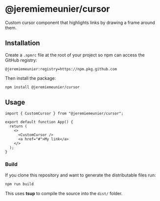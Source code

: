 # @jeremiemeunier/cursor

Custom cursor component that highlights links by drawing a frame around them.

## Installation

Create a `.npmrc` file at the root of your project so npm can access the GitHub registry:

```npmrc
@jeremiemeunier:registry=https://npm.pkg.github.com
```

Then install the package:

```bash
npm install @jeremiemeunier/cursor
```

## Usage

```tsx
import { CustomCursor } from "@jeremiemeunier/cursor";

export default function App() {
  return (
    <>
      <CustomCursor />
      <a href="#">My link</a>
    </>
  );
}
```

### Build

If you clone this repository and want to generate the distributable files run:

```bash
npm run build
```

This uses **tsup** to compile the source into the `dist/` folder.

